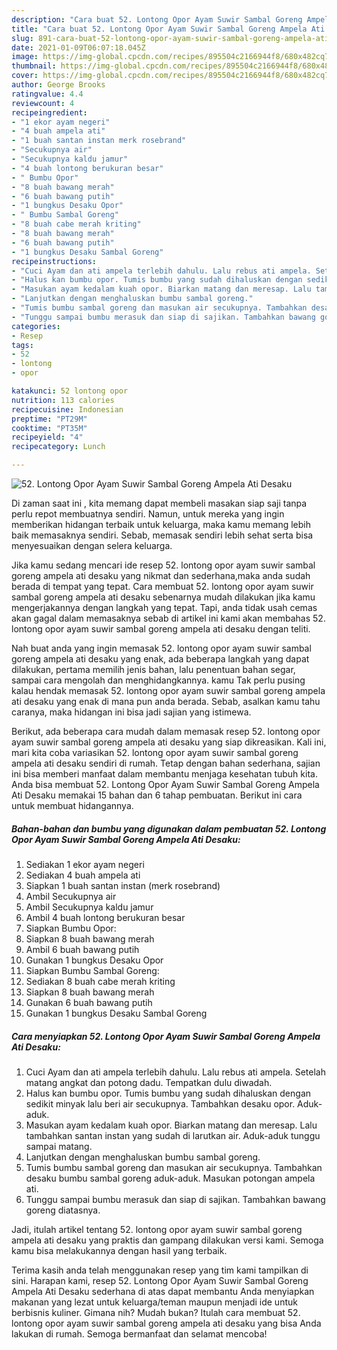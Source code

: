 ```yaml
---
description: "Cara buat 52. Lontong Opor Ayam Suwir Sambal Goreng Ampela Ati Desaku yang nikmat Untuk Jualan"
title: "Cara buat 52. Lontong Opor Ayam Suwir Sambal Goreng Ampela Ati Desaku yang nikmat Untuk Jualan"
slug: 891-cara-buat-52-lontong-opor-ayam-suwir-sambal-goreng-ampela-ati-desaku-yang-nikmat-untuk-jualan
date: 2021-01-09T06:07:18.045Z
image: https://img-global.cpcdn.com/recipes/895504c2166944f8/680x482cq70/52-lontong-opor-ayam-suwir-sambal-goreng-ampela-ati-desaku-foto-resep-utama.jpg
thumbnail: https://img-global.cpcdn.com/recipes/895504c2166944f8/680x482cq70/52-lontong-opor-ayam-suwir-sambal-goreng-ampela-ati-desaku-foto-resep-utama.jpg
cover: https://img-global.cpcdn.com/recipes/895504c2166944f8/680x482cq70/52-lontong-opor-ayam-suwir-sambal-goreng-ampela-ati-desaku-foto-resep-utama.jpg
author: George Brooks
ratingvalue: 4.4
reviewcount: 4
recipeingredient:
- "1 ekor ayam negeri"
- "4 buah ampela ati"
- "1 buah santan instan merk rosebrand"
- "Secukupnya air"
- "Secukupnya kaldu jamur"
- "4 buah lontong berukuran besar"
- " Bumbu Opor"
- "8 buah bawang merah"
- "6 buah bawang putih"
- "1 bungkus Desaku Opor"
- " Bumbu Sambal Goreng"
- "8 buah cabe merah kriting"
- "8 buah bawang merah"
- "6 buah bawang putih"
- "1 bungkus Desaku Sambal Goreng"
recipeinstructions:
- "Cuci Ayam dan ati ampela terlebih dahulu. Lalu rebus ati ampela. Setelah matang angkat dan potong dadu. Tempatkan dulu diwadah."
- "Halus kan bumbu opor. Tumis bumbu yang sudah dihaluskan dengan sedikit minyak lalu beri air secukupnya. Tambahkan desaku opor. Aduk-aduk."
- "Masukan ayam kedalam kuah opor. Biarkan matang dan meresap. Lalu tambahkan santan instan yang sudah di larutkan air. Aduk-aduk tunggu sampai matang."
- "Lanjutkan dengan menghaluskan bumbu sambal goreng."
- "Tumis bumbu sambal goreng dan masukan air secukupnya. Tambahkan desaku bumbu sambal goreng aduk-aduk. Masukan potongan ampela ati."
- "Tunggu sampai bumbu merasuk dan siap di sajikan. Tambahkan bawang goreng diatasnya."
categories:
- Resep
tags:
- 52
- lontong
- opor

katakunci: 52 lontong opor 
nutrition: 113 calories
recipecuisine: Indonesian
preptime: "PT29M"
cooktime: "PT35M"
recipeyield: "4"
recipecategory: Lunch

---
```



![52. Lontong Opor Ayam Suwir Sambal Goreng Ampela Ati Desaku](https://img-global.cpcdn.com/recipes/895504c2166944f8/680x482cq70/52-lontong-opor-ayam-suwir-sambal-goreng-ampela-ati-desaku-foto-resep-utama.jpg)

Di zaman  saat ini , kita memang dapat membeli masakan siap saji tanpa perlu repot membuatnya sendiri. Namun, untuk mereka yang ingin memberikan hidangan terbaik untuk keluarga, maka kamu memang lebih baik memasaknya sendiri. Sebab, memasak sendiri lebih sehat serta bisa menyesuaikan dengan selera keluarga.

Jika kamu sedang mencari ide resep 52. lontong opor ayam suwir sambal goreng ampela ati desaku yang nikmat dan sederhana,maka anda sudah berada di tempat yang tepat. Cara membuat 52. lontong opor ayam suwir sambal goreng ampela ati desaku  sebenarnya mudah dilakukan jika kamu mengerjakannya dengan langkah yang tepat. Tapi, anda tidak usah cemas akan gagal dalam memasaknya 
sebab di artikel ini kami akan membahas 52. lontong opor ayam suwir sambal goreng ampela ati desaku dengan teliti.  



Nah buat anda yang ingin memasak 52. lontong opor ayam suwir sambal goreng ampela ati desaku yang enak, ada beberapa langkah yang dapat dilakukan, pertama memilih jenis bahan, lalu penentuan bahan segar, sampai cara mengolah dan menghidangkannya. kamu Tak perlu pusing kalau hendak memasak 52. lontong opor ayam suwir sambal goreng ampela ati desaku yang enak di mana pun anda berada. Sebab, asalkan kamu  tahu caranya, maka hidangan ini bisa jadi sajian yang istimewa.

Berikut, ada beberapa cara mudah dalam memasak resep 52. lontong opor ayam suwir sambal goreng ampela ati desaku yang siap dikreasikan. Kali ini, mari kita coba variasikan 52. lontong opor ayam suwir sambal goreng ampela ati desaku sendiri di rumah. Tetap dengan bahan sederhana, sajian ini bisa memberi manfaat dalam membantu menjaga kesehatan tubuh kita. Anda bisa membuat 52. Lontong Opor Ayam Suwir Sambal Goreng Ampela Ati Desaku memakai 15 bahan dan 6 tahap pembuatan. Berikut ini cara untuk membuat hidangannya.

<!--inarticleads1-->

##### Bahan-bahan dan bumbu yang digunakan dalam pembuatan 52. Lontong Opor Ayam Suwir Sambal Goreng Ampela Ati Desaku:

1. Sediakan 1 ekor ayam negeri
1. Sediakan 4 buah ampela ati
1. Siapkan 1 buah santan instan (merk rosebrand)
1. Ambil Secukupnya air
1. Ambil Secukupnya kaldu jamur
1. Ambil 4 buah lontong berukuran besar
1. Siapkan  Bumbu Opor:
1. Siapkan 8 buah bawang merah
1. Ambil 6 buah bawang putih
1. Gunakan 1 bungkus Desaku Opor
1. Siapkan  Bumbu Sambal Goreng:
1. Sediakan 8 buah cabe merah kriting
1. Siapkan 8 buah bawang merah
1. Gunakan 6 buah bawang putih
1. Gunakan 1 bungkus Desaku Sambal Goreng




<!--inarticleads2-->

##### Cara menyiapkan 52. Lontong Opor Ayam Suwir Sambal Goreng Ampela Ati Desaku:

1. Cuci Ayam dan ati ampela terlebih dahulu. Lalu rebus ati ampela. Setelah matang angkat dan potong dadu. Tempatkan dulu diwadah.
1. Halus kan bumbu opor. Tumis bumbu yang sudah dihaluskan dengan sedikit minyak lalu beri air secukupnya. Tambahkan desaku opor. Aduk-aduk.
1. Masukan ayam kedalam kuah opor. Biarkan matang dan meresap. Lalu tambahkan santan instan yang sudah di larutkan air. Aduk-aduk tunggu sampai matang.
1. Lanjutkan dengan menghaluskan bumbu sambal goreng.
1. Tumis bumbu sambal goreng dan masukan air secukupnya. Tambahkan desaku bumbu sambal goreng aduk-aduk. Masukan potongan ampela ati.
1. Tunggu sampai bumbu merasuk dan siap di sajikan. Tambahkan bawang goreng diatasnya.




Jadi, itulah artikel tentang  52. lontong opor ayam suwir sambal goreng ampela ati desaku  yang praktis dan gampang dilakukan versi kami. Semoga kamu bisa melakukannya dengan hasil yang terbaik. 

Terima kasih anda telah menggunakan resep yang tim kami tampilkan di sini. Harapan kami, resep  52. Lontong Opor Ayam Suwir Sambal Goreng Ampela Ati Desaku sederhana di atas dapat membantu Anda menyiapkan makanan yang lezat untuk keluarga/teman maupun menjadi ide untuk berbisnis kuliner. Gimana nih? Mudah bukan? Itulah cara membuat 52. lontong opor ayam suwir sambal goreng ampela ati desaku yang bisa Anda lakukan di rumah. Semoga bermanfaat dan selamat mencoba!

